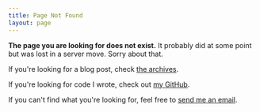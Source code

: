 ```yaml
---
title: Page Not Found
layout: page
---
```

**The page you are looking for does not exist.** It probably did at some point but was lost in a server move. Sorry about that.

If you're looking for a blog post, check [the archives](/archives/).

If you're looking for code I wrote, check out [my GitHub](http://github.com/paulgb).

If you can't find what you're looking for, feel free to [send me an email](mailto:paul@paulbutler.org).
